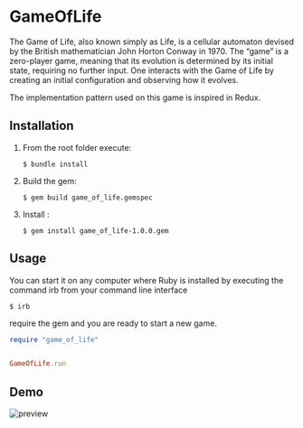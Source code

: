 # GameOfLife

The Game of Life, also known simply as Life, is a cellular automaton devised by the British mathematician John Horton
Conway in 1970. The “game” is a zero-player game, meaning that its evolution is determined by its initial state,
requiring no further input. One interacts with the Game of Life by creating an initial configuration and observing how
it evolves.

The implementation pattern used on this game is inspired in Redux.

## Installation

1. From the root folder execute:

       $ bundle install

2. Build the gem:

       $ gem build game_of_life.gemspec

3. Install :

       $ gem install game_of_life-1.0.0.gem


## Usage

You can start it on any computer where Ruby is installed by executing the command irb from your command line interface

    $ irb

require the gem and you are ready to start a new game. 

```ruby
require "game_of_life"


GameOfLife.run
```

## Demo
![preview](https://user-images.githubusercontent.com/47440/103113227-a06e4600-460e-11eb-9a8f-192fb5dbd4f9.gif)